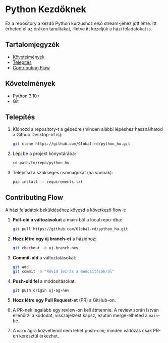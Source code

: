 # Python Kezdőknek

Ez a repository a kezdő Python kurzushoz első stream-jéhez jött létre. Itt érheted el az órákon tanultakat, illetve itt kezeljük a házi feladatokat is.

## Tartalomjegyzék

- [Követelmények](#követelmények)
- [Telepítés](#telepítés)
- [Contributing Flow](#contributing-flow)

## Követelmények

- Python 3.10+
- Git

## Telepítés

1. Klónozd a repository-t a gépedre (minden alábbi lépéshez használhatod a Github Desktop-ot is):

    ```bash
    git clone https://github.com/Global-rd/python_hu.git
    ```

2. Lépj be a projekt könyvtárába:

    ```bash
    cd path/to/repo/python_hu
    ```

3. Telepítsd a szükséges csomagokat (ha vannak):

    ```bash
    pip install -r requirements.txt
    ```

## Contributing Flow

A házi feladatok beküldéséhez kövesd a következő flow-t:

1. **Pull-old a változásokat** a main-ből a local repo-dba:

    ```bash
    git pull https://github.com/Global-rd/python_hu.git
    ```

3. **Hozz létre egy új branch-et** a házidhoz:

    ```bash
    git checkout -b uj-branch-nev
    ```

4. **Commit-old** a változtatásokat:

    ```bash
    git add .
    git commit -m "Rövid leírás a módosításokról"
    ```

5. **Push-old fel** a módosításokat:

    ```bash
    git push origin uj-ag-nev
    ```

6. **Hozz létre egy Pull Request-et** (PR) a GitHub-on.

7. A PR-nek legalább egy review-on kell átmennie. A review során István ellenőrzi a kódodat, visszajelzést kapsz, ezután merge-elheted a `main`-be.

8. A `main` ágra közvetlenül nem lehet push-olni; minden változás csak PR-en keresztül érkezhet.


